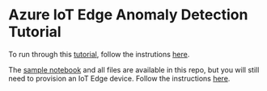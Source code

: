 # Azure IoT Edge Anomaly Detection Tutorial

To run through this [tutorial](https://docs.microsoft.com/en-us/azure/iot-edge/tutorial-deploy-machine-learning/), follow the instrutions [here](https://aka.ms/aml-tutorial/ai-iot-power-couple).  

The [sample notebook](00-anomaly-detection-tutorial.ipynb) and all files are available in this repo, but you will still need to provision an IoT Edge device.  Follow the instructions [here](https://aka.ms/aml-tutorial/ai-iot-power-couple).
